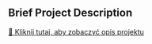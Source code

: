 ## Brief Project Description

[📄 Kliknij tutaj, aby zobaczyć opis projektu](Brief%20Project%20Description.pdf)
